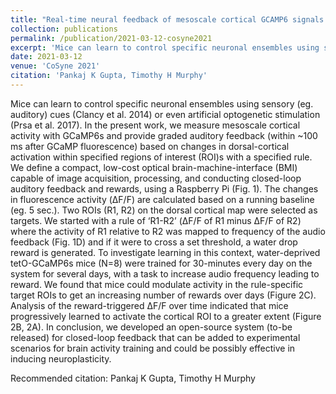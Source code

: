 ```yaml
---
title: "Real-time neural feedback of mesoscale cortical GCAMP6 signals for training mice"
collection: publications
permalink: /publication/2021-03-12-cosyne2021
excerpt: 'Mice can learn to control specific neuronal ensembles using sensory (eg. auditory) cues (Clancy et al. 2014) or even artificial optogenetic stimulation (Prsa et al. 2017). In the present work, we measure mesoscale cortical activity with GCaMP6s and provide graded auditory feedback (within ~100 ms after GCaMP fluorescence) based on changes in dorsal-cortical activation within specified regions of interest (ROI)s with a specified rule. We define a compact, low-cost optical brain-machine-interface (BMI) capable of image acquisition, processing, and conducting closed-loop auditory feedback and rewards, using a Raspberry Pi (Fig. 1). The changes in fluorescence activity (ΔF/F) are calculated based on a running baseline (eg. 5 sec.). Two ROIs (R1, R2) on the dorsal cortical map were selected as targets. We started with a rule of ‘R1-R2’ (ΔF/F of R1 minus ΔF/F of R2) where the activity of R1 relative to R2 was mapped to frequency of the audio feedback (Fig. 1D) and if it were to cross a set threshold, a water drop reward is generated. To investigate learning in this context, water-deprived tetO-GCaMP6s mice (N=8) were trained for 30-minutes every day on the system for several days, with a task to increase audio frequency leading to reward. We found that mice could modulate activity in the rule-specific target ROIs to get an increasing number of rewards over days (Figure 2C). Analysis of the reward-triggered ΔF/F over time indicated that mice progressively learned to activate the cortical ROI to a greater extent (Figure 2B, 2A). In conclusion, we developed an open-source system (to-be released) for closed-loop feedback that can be added to experimental scenarios for brain activity training and could be possibly effective in inducing neuroplasticity.'
date: 2021-03-12
venue: 'CoSyne 2021'
citation: 'Pankaj K Gupta, Timothy H Murphy'
---
```

Mice can learn to control specific neuronal ensembles using sensory (eg. auditory) cues (Clancy et al. 2014) or even artificial optogenetic stimulation (Prsa et al. 2017). In the present work, we measure mesoscale cortical activity with GCaMP6s and provide graded auditory feedback (within ~100 ms after GCaMP fluorescence) based on changes in dorsal-cortical activation within specified regions of interest (ROI)s with a specified rule. We define a compact, low-cost optical brain-machine-interface (BMI) capable of image acquisition, processing, and conducting closed-loop auditory feedback and rewards, using a Raspberry Pi (Fig. 1). The changes in fluorescence activity (ΔF/F) are calculated based on a running baseline (eg. 5 sec.). Two ROIs (R1, R2) on the dorsal cortical map were selected as targets. We started with a rule of ‘R1-R2’ (ΔF/F of R1 minus ΔF/F of R2) where the activity of R1 relative to R2 was mapped to frequency of the audio feedback (Fig. 1D) and if it were to cross a set threshold, a water drop reward is generated. To investigate learning in this context, water-deprived tetO-GCaMP6s mice (N=8) were trained for 30-minutes every day on the system for several days, with a task to increase audio frequency leading to reward. We found that mice could modulate activity in the rule-specific target ROIs to get an increasing number of rewards over days (Figure 2C). Analysis of the reward-triggered ΔF/F over time indicated that mice progressively learned to activate the cortical ROI to a greater extent (Figure 2B, 2A). In conclusion, we developed an open-source system (to-be released) for closed-loop feedback that can be added to experimental scenarios for brain activity training and could be possibly effective in inducing neuroplasticity.

Recommended citation: Pankaj K Gupta, Timothy H Murphy